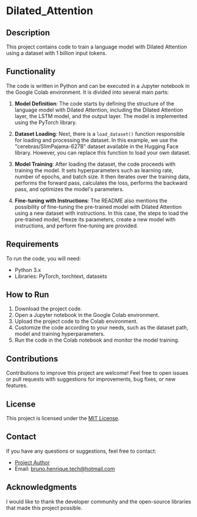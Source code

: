 # Dilated_Attention


## Description

This project contains code to train a language model with Dilated Attention using a dataset with 1 billion input tokens.

## Functionality

The code is written in Python and can be executed in a Jupyter notebook in the Google Colab environment. It is divided into several main parts:

1. **Model Definition**: The code starts by defining the structure of the language model with Dilated Attention, including the Dilated Attention layer, the LSTM model, and the output layer. The model is implemented using the PyTorch library.

2. **Dataset Loading**: Next, there is a `load_dataset()` function responsible for loading and processing the dataset. In this example, we use the "cerebras/SlimPajama-627B" dataset available in the Hugging Face library. However, you can replace this function to load your own dataset.

3. **Model Training**: After loading the dataset, the code proceeds with training the model. It sets hyperparameters such as learning rate, number of epochs, and batch size. It then iterates over the training data, performs the forward pass, calculates the loss, performs the backward pass, and optimizes the model's parameters.

4. **Fine-tuning with Instructions**: The README also mentions the possibility of fine-tuning the pre-trained model with Dilated Attention using a new dataset with instructions. In this case, the steps to load the pre-trained model, freeze its parameters, create a new model with instructions, and perform fine-tuning are provided.

## Requirements

To run the code, you will need:

- Python 3.x
- Libraries: PyTorch, torchtext, datasets

## How to Run

1. Download the project code.
2. Open a Jupyter notebook in the Google Colab environment.
3. Upload the project code to the Colab environment.
4. Customize the code according to your needs, such as the dataset path, model and training hyperparameters.
5. Run the code in the Colab notebook and monitor the model training.

## Contributions

Contributions to improve this project are welcome! Feel free to open issues or pull requests with suggestions for improvements, bug fixes, or new features.

## License

This project is licensed under the [MIT License](LICENSE).

## Contact

If you have any questions or suggestions, feel free to contact:

- [Project Author](https://github.com/brunotech)
- Email: bruno.henrique.tech@hotmail.com

## Acknowledgments

I would like to thank the developer community and the open-source libraries that made this project possible.

